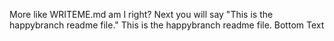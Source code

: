 More like WRITEME.md am I right?
Next you will say "This is the happybranch readme file."
This is the happybranch readme file.
Bottom Text
